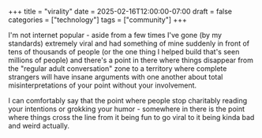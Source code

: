+++
title = "virality"
date = 2025-02-16T12:00:00-07:00
draft = false
categories = ["technology"]
tags = ["community"]
+++


I'm not internet popular - aside from a few times I've gone (by my standards) extremely viral and had something of mine suddenly in front of tens of thousands of people (or the one thing I helped build that's seen millions of people) and there's a point in there where things disappear from the "regular adult conversation" zone to a territory where complete strangers will have insane arguments with one another about total misinterpretations of your point without your involvement.

I can comfortably say that the point where people stop charitably reading your intentions or grokking your humor -  somewhere in there is the point where things cross the line from it being fun to go viral to it being kinda bad and weird actually.